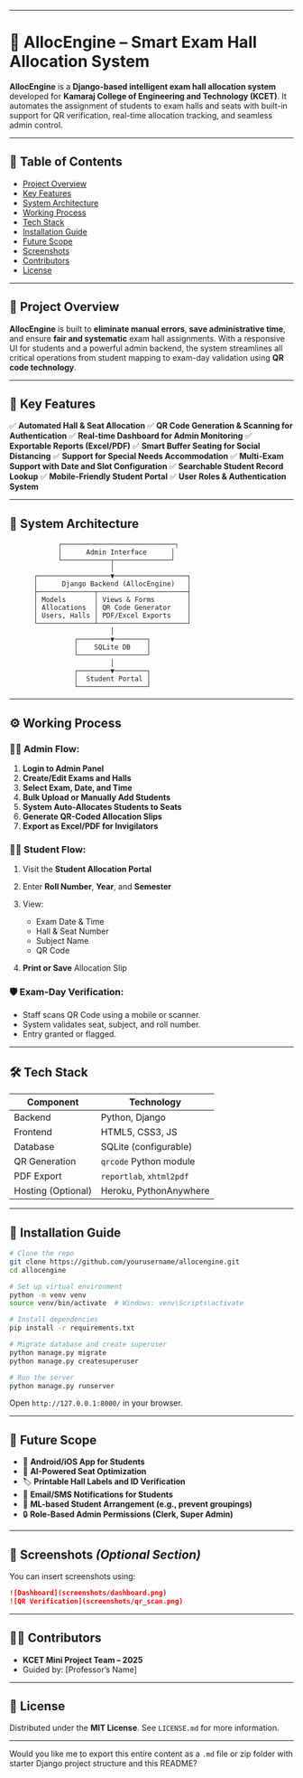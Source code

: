 

---

# 🧠 **AllocEngine** – Smart Exam Hall Allocation System

**AllocEngine** is a **Django-based intelligent exam hall allocation system** developed for **Kamaraj College of Engineering and Technology (KCET)**. It automates the assignment of students to exam halls and seats with built-in support for QR verification, real-time allocation tracking, and seamless admin control.

---

## 📌 Table of Contents

* [Project Overview](#project-overview)
* [Key Features](#key-features)
* [System Architecture](#system-architecture)
* [Working Process](#working-process)
* [Tech Stack](#tech-stack)
* [Installation Guide](#installation-guide)
* [Future Scope](#future-scope)
* [Screenshots](#screenshots)
* [Contributors](#contributors)
* [License](#license)

---

## 🚀 Project Overview

**AllocEngine** is built to **eliminate manual errors**, **save administrative time**, and ensure **fair and systematic** exam hall assignments. With a responsive UI for students and a powerful admin backend, the system streamlines all critical operations from student mapping to exam-day validation using **QR code technology**.

---

## 🌟 Key Features

✅ **Automated Hall & Seat Allocation**
✅ **QR Code Generation & Scanning for Authentication**
✅ **Real-time Dashboard for Admin Monitoring**
✅ **Exportable Reports (Excel/PDF)**
✅ **Smart Buffer Seating for Social Distancing**
✅ **Support for Special Needs Accommodation**
✅ **Multi-Exam Support with Date and Slot Configuration**
✅ **Searchable Student Record Lookup**
✅ **Mobile-Friendly Student Portal**
✅ **User Roles & Authentication System**

---

## 🧱 System Architecture

```
            ┌────────────────────────────┐
            │      Admin Interface      │
            └────────────┬──────────────┘
                         │
      ┌──────────────────▼──────────────────┐
      │      Django Backend (AllocEngine)   │
      ├──────────────┬──────────────────────┤
      │ Models       │ Views & Forms        │
      │ Allocations  │ QR Code Generator    │
      │ Users, Halls │ PDF/Excel Exports    │
      └──────────────┴──────────────────────┘
                         │
                ┌────────▼────────┐
                │    SQLite DB    │
                └─────────────────┘
                         │
                ┌────────▼────────┐
                │  Student Portal │
                └─────────────────┘
```

---

## ⚙️ Working Process

### 🧑‍💼 Admin Flow:

1. **Login to Admin Panel**
2. **Create/Edit Exams and Halls**
3. **Select Exam, Date, and Time**
4. **Bulk Upload or Manually Add Students**
5. **System Auto-Allocates Students to Seats**
6. **Generate QR-Coded Allocation Slips**
7. **Export as Excel/PDF for Invigilators**

### 👨‍🎓 Student Flow:

1. Visit the **Student Allocation Portal**
2. Enter **Roll Number**, **Year**, and **Semester**
3. View:

   * Exam Date & Time
   * Hall & Seat Number
   * Subject Name
   * QR Code
4. **Print or Save** Allocation Slip

### 🛡️ Exam-Day Verification:

* Staff scans QR Code using a mobile or scanner.
* System validates seat, subject, and roll number.
* Entry granted or flagged.

---

## 🛠️ Tech Stack

| Component          | Technology               |
| ------------------ | ------------------------ |
| Backend            | Python, Django           |
| Frontend           | HTML5, CSS3, JS          |
| Database           | SQLite (configurable)    |
| QR Generation      | `qrcode` Python module   |
| PDF Export         | `reportlab`, `xhtml2pdf` |
| Hosting (Optional) | Heroku, PythonAnywhere   |

---

## 🧪 Installation Guide

```bash
# Clone the repo
git clone https://github.com/yourusername/allocengine.git
cd allocengine

# Set up virtual environment
python -m venv venv
source venv/bin/activate  # Windows: venv\Scripts\activate

# Install dependencies
pip install -r requirements.txt

# Migrate database and create superuser
python manage.py migrate
python manage.py createsuperuser

# Run the server
python manage.py runserver
```

Open `http://127.0.0.1:8000/` in your browser.

---

## 🔮 Future Scope

* 📱 **Android/iOS App for Students**
* 🧾 **AI-Powered Seat Optimization**
* 🏷️ **Printable Hall Labels and ID Verification**
* 💬 **Email/SMS Notifications for Students**
* 🧠 **ML-based Student Arrangement (e.g., prevent groupings)**
* 🔒 **Role-Based Admin Permissions (Clerk, Super Admin)**

---

## 📸 Screenshots *(Optional Section)*

You can insert screenshots using:

```markdown
![Dashboard](screenshots/dashboard.png)
![QR Verification](screenshots/qr_scan.png)
```

---

## 👨‍💻 Contributors

* **KCET Mini Project Team – 2025**
* Guided by: \[Professor’s Name]

---

## 📄 License

Distributed under the **MIT License**. See `LICENSE.md` for more information.

---

Would you like me to export this entire content as a `.md` file or zip folder with starter Django project structure and this README?
